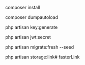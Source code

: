composer install

composer dumpautoload

php artisan key:generate

php artisan jwt:secret

php artisan migrate:fresh --seed

php artisan storage:link# fasterLink
